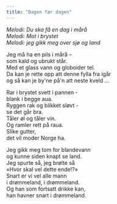 ```yaml
---
title: "Dagen før dagen"
---
```


_Melodi: Du ska få en dag i mårå_  
_Melodi: Mot i brystet_  
_Melodi: jeg gikk meg over sjø og land_  

Jeg må ha en pils i mårå –  
som kald og ubrukt står.  
Med et glass vann og globoider tel.  
Da kan je rette opp att denne fylla fra igår  
og så kan je by'ne på'n att neste kveld ...  

Rar i brystet svett i pannen -  
blank i begge aua.  
Ryggen rak og blikket sløvt -  
se det går bra.  
Tåler øl og tåler vin.  
Og ramler rett på raua.  
Slike gutter,  
det vil moder Norge ha.  

Jeg gikk meg tom for blandevann  
og kunne siden knapt se land.  
Jeg spurte så, jeg brølte så  
«Hvor skal vel dette ende!?»  
Snart er vi vel alle mann  
i drømmeland, i drømmeland.  
Og han som fortsatt drikke kan,  
han havner snart i drømmeland.  